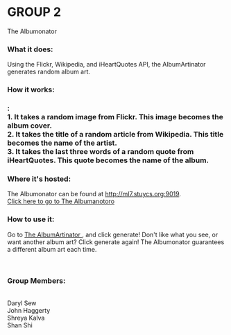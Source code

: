 GROUP 2
=========
The Albumonator
<h3>What it does:</h3>
Using the Flickr, Wikipedia, and iHeartQuotes API, the AlbumArtinator generates random album art.
 
<h3>How it works:<h3>:
<br/>
    1. It takes a random image from Flickr. This image becomes the album cover.
<br />
    2. It takes the title of a random article from Wikipedia. This title becomes the name of the artist.
<br />
    3. It takes the last three words of a random quote from iHeartQuotes. This quote becomes the name of the album.
<br />
 
<h3>Where it's hosted:</h3>
 
The Albumonator can be found at http://ml7.stuycs.org:9019.
<br />
<a href="http://ml7.stuycs.org:7202">Click here to go to The Albumanotoro </a>
<br />
 
<h3>How to use it:</h3>
 
Go to <a href="http://ml7.stuycs.org:9019">The AlbumArtinator </a> , and click generate! Don't like what you see, or want another album art? Click generate again! The Albumonator guarantees a different album art each time.
 
<br />
<h3>Group Members:</h3>
<br />
Daryl Sew
<br />
John Haggerty
<br />
Shreya Kalva
<br />
Shan Shi
<br />
